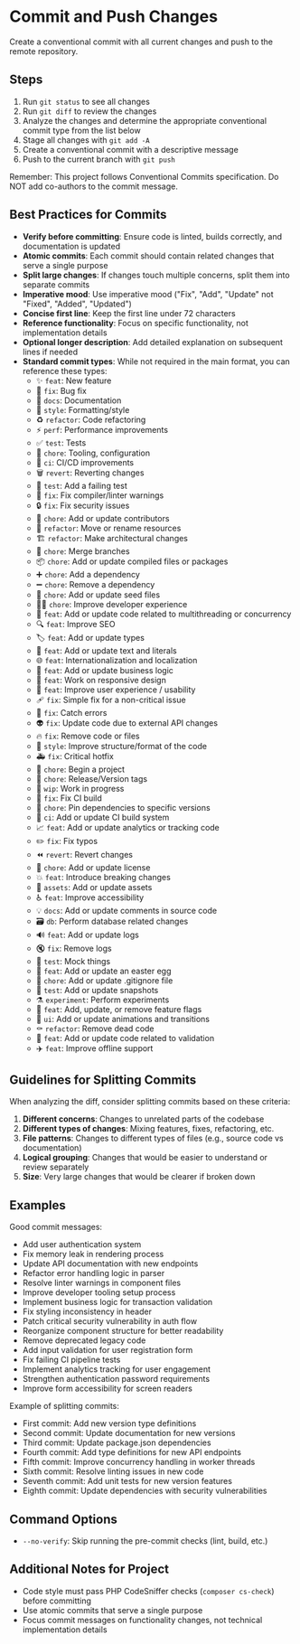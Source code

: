 # Commit and Push Changes

Create a conventional commit with all current changes and push to the remote repository.

## Steps

1. Run `git status` to see all changes
2. Run `git diff` to review the changes
3. Analyze the changes and determine the appropriate conventional commit type from the list below
4. Stage all changes with `git add -A`
5. Create a conventional commit with a descriptive message
6. Push to the current branch with `git push`

Remember: This project follows Conventional Commits specification. Do NOT add co-authors to the commit message.

## Best Practices for Commits

- **Verify before committing**: Ensure code is linted, builds correctly, and documentation is updated
- **Atomic commits**: Each commit should contain related changes that serve a single purpose
- **Split large changes**: If changes touch multiple concerns, split them into separate commits
- **Imperative mood**: Use imperative mood ("Fix", "Add", "Update" not "Fixed", "Added", "Updated")  
- **Concise first line**: Keep the first line under 72 characters
- **Reference functionality**: Focus on specific functionality, not implementation details
- **Optional longer description**: Add detailed explanation on subsequent lines if needed
- **Standard commit types**: While not required in the main format, you can reference these types:
    - ✨ `feat`: New feature
    - 🐛 `fix`: Bug fix
    - 📝 `docs`: Documentation
    - 💄 `style`: Formatting/style
    - ♻️ `refactor`: Code refactoring
    - ⚡️ `perf`: Performance improvements
    - ✅ `test`: Tests
    - 🔧 `chore`: Tooling, configuration
    - 🚀 `ci`: CI/CD improvements
    - 🗑️ `revert`: Reverting changes
    - 🧪 `test`: Add a failing test
    - 🚨 `fix`: Fix compiler/linter warnings
    - 🔒️ `fix`: Fix security issues
    - 👥 `chore`: Add or update contributors
    - 🚚 `refactor`: Move or rename resources
    - 🏗️ `refactor`: Make architectural changes
    - 🔀 `chore`: Merge branches
    - 📦️ `chore`: Add or update compiled files or packages
    - ➕ `chore`: Add a dependency
    - ➖ `chore`: Remove a dependency
    - 🌱 `chore`: Add or update seed files
    - 🧑‍💻 `chore`: Improve developer experience
    - 🧵 `feat`: Add or update code related to multithreading or concurrency
    - 🔍️ `feat`: Improve SEO
    - 🏷️ `feat`: Add or update types
    - 💬 `feat`: Add or update text and literals
    - 🌐 `feat`: Internationalization and localization
    - 👔 `feat`: Add or update business logic
    - 📱 `feat`: Work on responsive design
    - 🚸 `feat`: Improve user experience / usability
    - 🩹 `fix`: Simple fix for a non-critical issue
    - 🥅 `fix`: Catch errors
    - 👽️ `fix`: Update code due to external API changes
    - 🔥 `fix`: Remove code or files
    - 🎨 `style`: Improve structure/format of the code
    - 🚑️ `fix`: Critical hotfix
    - 🎉 `chore`: Begin a project
    - 🔖 `chore`: Release/Version tags
    - 🚧 `wip`: Work in progress
    - 💚 `fix`: Fix CI build
    - 📌 `chore`: Pin dependencies to specific versions
    - 👷 `ci`: Add or update CI build system
    - 📈 `feat`: Add or update analytics or tracking code
    - ✏️ `fix`: Fix typos
    - ⏪️ `revert`: Revert changes
    - 📄 `chore`: Add or update license
    - 💥 `feat`: Introduce breaking changes
    - 🍱 `assets`: Add or update assets
    - ♿️ `feat`: Improve accessibility
    - 💡 `docs`: Add or update comments in source code
    - 🗃️ `db`: Perform database related changes
    - 🔊 `feat`: Add or update logs
    - 🔇 `fix`: Remove logs
    - 🤡 `test`: Mock things
    - 🥚 `feat`: Add or update an easter egg
    - 🙈 `chore`: Add or update .gitignore file
    - 📸 `test`: Add or update snapshots
    - ⚗️ `experiment`: Perform experiments
    - 🚩 `feat`: Add, update, or remove feature flags
    - 💫 `ui`: Add or update animations and transitions
    - ⚰️ `refactor`: Remove dead code
    - 🦺 `feat`: Add or update code related to validation
    - ✈️ `feat`: Improve offline support

## Guidelines for Splitting Commits

When analyzing the diff, consider splitting commits based on these criteria:

1. **Different concerns**: Changes to unrelated parts of the codebase
2. **Different types of changes**: Mixing features, fixes, refactoring, etc.
3. **File patterns**: Changes to different types of files (e.g., source code vs documentation)
4. **Logical grouping**: Changes that would be easier to understand or review separately
5. **Size**: Very large changes that would be clearer if broken down

## Examples

Good commit messages:
- Add user authentication system
- Fix memory leak in rendering process
- Update API documentation with new endpoints
- Refactor error handling logic in parser
- Resolve linter warnings in component files
- Improve developer tooling setup process
- Implement business logic for transaction validation
- Fix styling inconsistency in header
- Patch critical security vulnerability in auth flow
- Reorganize component structure for better readability
- Remove deprecated legacy code
- Add input validation for user registration form
- Fix failing CI pipeline tests
- Implement analytics tracking for user engagement
- Strengthen authentication password requirements
- Improve form accessibility for screen readers

Example of splitting commits:
- First commit: Add new version type definitions
- Second commit: Update documentation for new versions
- Third commit: Update package.json dependencies
- Fourth commit: Add type definitions for new API endpoints
- Fifth commit: Improve concurrency handling in worker threads
- Sixth commit: Resolve linting issues in new code
- Seventh commit: Add unit tests for new version features
- Eighth commit: Update dependencies with security vulnerabilities

## Command Options

- `--no-verify`: Skip running the pre-commit checks (lint, build, etc.)

## Additional Notes for Project

- Code style must pass PHP CodeSniffer checks (`composer cs-check`) before committing
- Use atomic commits that serve a single purpose
- Focus commit messages on functionality changes, not technical implementation details
